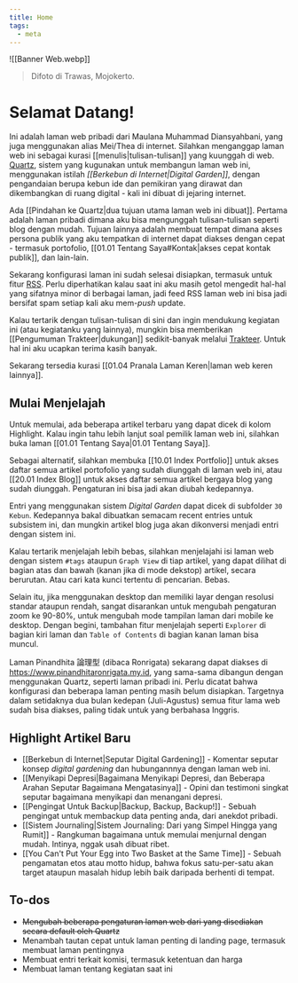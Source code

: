 ```yaml
---
title: Home
tags:
  - meta
---
```

![[Banner Web.webp]]
> Difoto di Trawas, Mojokerto.

# Selamat Datang!

Ini adalah laman web pribadi dari Maulana Muhammad Diansyahbani, yang juga menggunakan alias Mei/Thea di internet. Silahkan menganggap laman web ini sebagai kurasi [[menulis|tulisan-tulisan]] yang kuunggah di web. [Quartz](https://quartz.jzhao.xyz/), sistem yang kugunakan untuk membangun laman web ini, menggunakan istilah *[[Berkebun di Internet|Digital Garden]]*, dengan pengandaian berupa kebun ide dan pemikiran yang dirawat dan dikembangkan di ruang digital - kali ini dibuat di jejaring internet.

Ada [[Pindahan ke Quartz|dua tujuan utama laman web ini dibuat]]. Pertama adalah laman pribadi dimana aku bisa mengunggah tulisan-tulisan seperti blog dengan mudah. Tujuan lainnya adalah membuat tempat dimana akses persona publik yang aku tempatkan di internet dapat diakses dengan cepat - termasuk portofolio, [[01.01 Tentang Saya#Kontak|akses cepat kontak publik]], dan lain-lain.

Sekarang konfigurasi laman ini sudah selesai disiapkan, termasuk untuk fitur [RSS](https://maulanamd.my.id/index.xml). Perlu diperhatikan kalau saat ini aku masih getol mengedit hal-hal yang sifatnya minor di berbagai laman, jadi feed RSS laman web ini bisa jadi bersifat spam setiap kali aku mem-*push* update.

Kalau tertarik dengan tulisan-tulisan di sini dan ingin mendukung kegiatan ini (atau kegiatanku yang lainnya), mungkin bisa memberikan [[Pengumuman Trakteer|dukungan]] sedikit-banyak melalui [Trakteer](https://trakteer.id/maulana-md). Untuk hal ini aku ucapkan terima kasih banyak.

Sekarang tersedia kurasi [[01.04 Pranala Laman Keren|laman web keren lainnya]].

## Mulai Menjelajah

Untuk memulai, ada beberapa artikel terbaru yang dapat dicek di kolom Highlight. Kalau ingin tahu lebih lanjut soal pemilik laman web ini, silahkan buka laman [[01.01 Tentang Saya|01.01 Tentang Saya]].

Sebagai alternatif, silahkan membuka [[10.01 Index Portfolio]] untuk akses daftar semua artikel portofolio yang sudah diunggah di laman web ini, atau [[20.01 Index Blog]] untuk akses daftar semua artikel bergaya blog yang sudah diunggah. Pengaturan ini bisa jadi akan diubah kedepannya.

Entri yang menggunakan sistem *Digital Garden* dapat dicek di subfolder `30 Kebun`. Kedepannya bakal dibuatkan semacam recent entries untuk subsistem ini, dan mungkin artikel blog juga akan dikonversi menjadi entri dengan sistem ini.

Kalau tertarik menjelajah lebih bebas, silahkan menjelajahi isi laman web dengan sistem `#tags` ataupun `Graph View` di tiap artikel, yang dapat dilihat di bagian atas dan bawah (kanan jika di mode dekstop) artikel, secara berurutan. Atau cari kata kunci tertentu di pencarian. Bebas.

Selain itu, jika menggunakan desktop dan memiliki layar dengan resolusi standar ataupun rendah, sangat disarankan untuk mengubah pengaturan zoom ke 90-80%, untuk mengubah mode tampilan laman dari mobile ke desktop. Dengan begini, tambahan fitur menjelajah seperti `Explorer` di bagian kiri laman dan `Table of Contents` di bagian kanan laman bisa muncul.

Laman Pinandhita 論理型 (dibaca Ronrigata) sekarang dapat diakses di https://www.pinandhitaronrigata.my.id, yang sama-sama dibangun dengan menggunakan Quartz, seperti laman pribadi ini. Perlu dicatat bahwa konfigurasi dan beberapa laman penting masih belum disiapkan. Targetnya dalam setidaknya dua bulan kedepan (Juli-Agustus) semua fitur lama web sudah bisa diakses, paling tidak untuk yang berbahasa Inggris.

## Highlight Artikel Baru

- [[Berkebun di Internet|Seputar Digital Gardening]] - Komentar seputar konsep *digital gardening* dan hubungannnya dengan laman web ini.
- [[Menyikapi Depresi|Bagaimana Menyikapi Depresi, dan Beberapa Arahan Seputar Bagaimana Mengatasinya]] - Opini dan testimoni singkat seputar bagaimana menyikapi dan menangani depresi.
- [[Pengingat Untuk Backup|Backup, Backup, Backup!]] - Sebuah pengingat untuk membackup data penting anda, dari anekdot pribadi.
- [[Sistem Journaling|Sistem Journaling: Dari yang Simpel Hingga yang Rumit]] - Rangkuman bagaimana untuk memulai menjurnal dengan mudah. Intinya, nggak usah dibuat ribet.
- [[You Can't Put Your Egg into Two Basket at the Same Time]] - Sebuah pengamatan etos atau motto hidup, bahwa fokus satu-per-satu akan target ataupun masalah hidup lebih baik daripada berhenti di tempat.

## To-dos

- ~~Mengubah beberapa pengaturan laman web dari yang disediakan secara default oleh Quartz~~
- Menambah tautan cepat untuk laman penting di landing page, termasuk membuat laman pentingnya
- Membuat entri terkait komisi, termasuk ketentuan dan harga
- Membuat laman tentang kegiatan saat ini